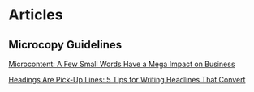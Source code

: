 # Articles

## Microcopy Guidelines

[Microcontent: A Few Small Words Have a Mega Impact on Business](https://www.nngroup.com/articles/microcontent-how-to-write-headlines-page-titles-and-subject-lines/)

[Headings Are Pick-Up Lines: 5 Tips for Writing Headlines That Convert ](https://www.nngroup.com/articles/headings-pickup-lines/)
